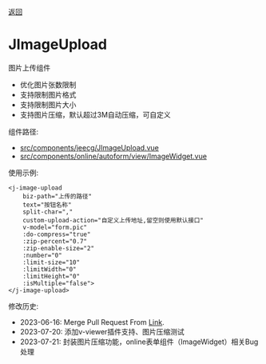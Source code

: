 [返回](../)

# JImageUpload

图片上传组件
* 优化图片张数限制
* 支持限制图片格式
* 支持限制图片大小
* 支持图片压缩，默认超过3M自动压缩，可自定义

组件路径:
* [src/components/jeecg/JImageUpload.vue](https://github.com/yoko-murasame/ant-design-vue-jeecg/blob/yoko/src/components/jeecg/JImageUpload.vue)
* [src/components/online/autoform/view/ImageWidget.vue](https://github.com/yoko-murasame/ant-design-vue-jeecg/blob/yoko/src/components/online/autoform/view/ImageWidget.vue)

使用示例:
```vue
<j-image-upload
    biz-path="上传的路径"
    text="按钮名称"
    split-char=","
    custom-upload-action="自定义上传地址,留空则使用默认接口"
    v-model="form.pic"
    :do-compress="true"
    :zip-percent="0.7"
    :zip-enable-size="2"
    :number="0"
    :limit-size="10"
    :limitWidth="0"
    :limitHeight="0"
    :isMultiple="false">
</j-image-upload>
```

修改历史:
* 2023-06-16: Merge Pull Request From [Link](https://github.com/jeecgboot/ant-design-vue-jeecg/pull/2).
* 2023-07-20: 添加v-viewer插件支持、图片压缩测试
* 2023-07-21: 封装图片压缩功能，online表单组件（ImageWidget）相关Bug处理
